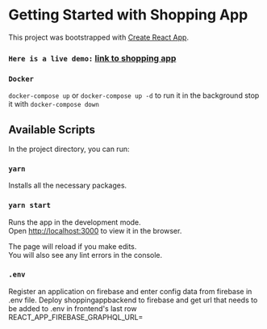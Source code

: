 
# Getting Started with Shopping App

This project was bootstrapped with [Create React App](https://github.com/facebook/create-react-app).
### `Here is a live demo:`  [link to shopping app](https://shoppingapp.cf/)

### `Docker`

```docker-compose up``` or ```docker-compose up -d``` to run it in the background
stop it with ```docker-compose down```

## Available Scripts

In the project directory, you can run:

### `yarn`

Installs all the necessary packages.

### `yarn start`

Runs the app in the development mode.\
Open [http://localhost:3000](http://localhost:3000) to view it in the browser.

The page will reload if you make edits.\
You will also see any lint errors in the console.

### `.env`
Register an application on firebase and enter config data from firebase in .env file.
Deploy shoppingappbackend to firebase and get url that needs to be added to .env in frontend's last row
REACT_APP_FIREBASE_GRAPHQL_URL=
